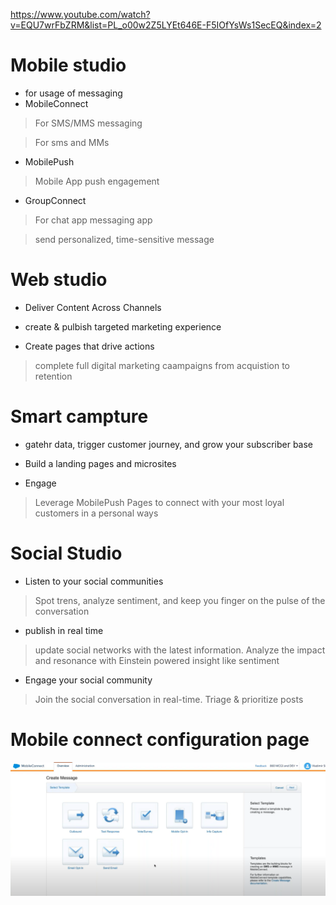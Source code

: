 https://www.youtube.com/watch?v=EQU7wrFbZRM&list=PL_o00w2Z5LYEt646E-F5IOfYsWs1SecEQ&index=2

# Mobile studio
* for usage of messaging
* MobileConnect
 > For SMS/MMS messaging

 > For sms and MMs

* MobilePush
 > Mobile App push engagement

* GroupConnect
 > For chat app messaging app
 
 > send personalized, time-sensitive message

 


# Web studio
* Deliver Content Across Channels

* create & pulbish targeted marketing experience

* Create pages that drive actions
> complete full digital marketing caampaigns from acquistion to retention


# Smart campture 
* gatehr data, trigger customer journey, and grow your subscriber base

* Build a landing pages and microsites

* Engage
> Leverage MobilePush Pages to connect with your most loyal customers in a personal ways


# Social Studio
* Listen to your social communities
> Spot trens, analyze sentiment, and keep you finger on the pulse of the conversation

* publish in real time 
> update social networks with the latest information. Analyze the impact and resonance with Einstein powered insight like sentiment

* Engage your social community
> Join the social conversation in real-time. Triage & prioritize posts


# Mobile connect configuration page
![alt text](image.png)